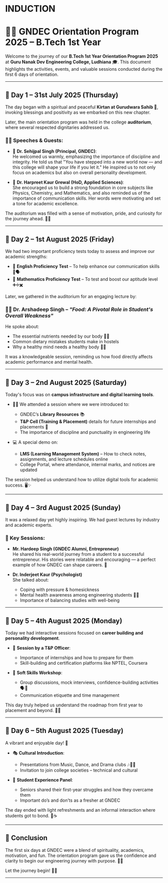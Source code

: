 # INDUCTION
# 👨‍🎓 GNDEC Orientation Program 2025 – B.Tech 1st Year

Welcome to the journey of our **B.Tech 1st Year Orientation Program 2025** at **Guru Nanak Dev Engineering College, Ludhiana** 🎓. This document highlights the activities, events, and valuable sessions conducted during the first 6 days of orientation.

---

## 📅 Day 1 – 31st July 2025 (Thursday)

The day began with a spiritual and peaceful **Kirtan at Gurudwara Sahib 🕌**, invoking blessings and positivity as we embarked on this new chapter.

Later, the main orientation program was held in the college **auditorium**, where several respected dignitaries addressed us.

### 👨‍🏫 Speeches & Guests:
- 🎤 **Dr. Sehijpal Singh (Principal, GNDEC)**:  
  He welcomed us warmly, emphasizing the importance of discipline and integrity. He told us that "You have stepped into a new world now — and this college will shape your life if you let it." He inspired us to not only focus on academics but also on overall personality development.

- 🎤 **Dr. Harpreet Kaur Grewal (HoD, Applied Sciences)**:  
  She encouraged us to build a strong foundation in core subjects like Physics, Chemistry, and Mathematics, and also reminded us of the importance of communication skills. Her words were motivating and set a tone for academic excellence.

The auditorium was filled with a sense of motivation, pride, and curiosity for the journey ahead. 🏫✨

---

## 📅 Day 2 – 1st August 2025 (Friday)

We had two important proficiency tests today to assess and improve our academic strengths:

- 📝 **English Proficiency Test** – To help enhance our communication skills 📖🗣️
- 🧠 **Mathematics Proficiency Test** – To test and boost our aptitude level ➕➗✖️

Later, we gathered in the auditorium for an engaging lecture by:

### 👨‍⚕️ Dr. Arshadeep Singh – *"Food: A Pivotal Role in Student's Overall Weakness"*

He spoke about:
- The essential nutrients needed by our body 🍎🥦
- Common dietary mistakes students make in hostels
- Why a healthy mind needs a healthy body 💪🧠

It was a knowledgeable session, reminding us how food directly affects academic performance and mental health.

---

## 📅 Day 3 – 2nd August 2025 (Saturday)

Today's focus was on **campus infrastructure and digital learning tools**.

- 🧑‍🏫 We attended a session where we were introduced to:
  - GNDEC’s **Library Resources** 📚
  - **T&P Cell (Training & Placement)** details for future internships and placements 💼
  - The importance of discipline and punctuality in engineering life

- 💻 A special demo on:
  - **LMS (Learning Management System)** – How to check notes, assignments, and lecture schedules online
  - College Portal, where attendance, internal marks, and notices are updated

The session helped us understand how to utilize digital tools for academic success. 🖥️✨

---

## 📅 Day 4 – 3rd August 2025 (Sunday)

It was a relaxed day yet highly inspiring. We had guest lectures by industry and academic experts.

### 🎤 Key Sessions:
- **Mr. Hardeep Singh (GNDEC Alumni, Entrepreneur)**  
  He shared his real-world journey from a student to a successful entrepreneur. His stories were relatable and encouraging — a perfect example of how GNDEC can shape careers. 🚀

- **Dr. Inderjeet Kaur (Psychologist)**  
  She talked about:
  - Coping with pressure & homesickness
  - Mental health awareness among engineering students 🧠💬
  - Importance of balancing studies with well-being

---

## 📅 Day 5 – 4th August 2025 (Monday)

Today we had interactive sessions focused on **career building and personality development**.

- 👔 **Session by a T&P Officer**:
  - Importance of internships and how to prepare for them
  - Skill-building and certification platforms like NPTEL, Coursera

- 🎤 **Soft Skills Workshop**:
  - Group discussions, mock interviews, confidence-building activities 🗣️🤝
  - Communication etiquette and time management

This day truly helped us understand the roadmap from first year to placement and beyond. 💼🎯

---

## 📅 Day 6 – 5th August 2025 (Tuesday)

A vibrant and enjoyable day! 🌈

- 🎭 **Cultural Introduction**:
  - Presentations from Music, Dance, and Drama clubs 🎶🕺🎤
  - Invitation to join college societies – technical and cultural

- 📢 **Student Experience Panel**:
  - Seniors shared their first-year struggles and how they overcame them
  - Important do’s and don’ts as a fresher at GNDEC

The day ended with light refreshments and an informal interaction where students got to bond. 🍪☕

---

## 🙏 Conclusion

The first six days at GNDEC were a blend of spirituality, academics, motivation, and fun. The orientation program gave us the confidence and clarity to begin our engineering journey with purpose. 🚀📘

Let the journey begin! 🔧💡

---
